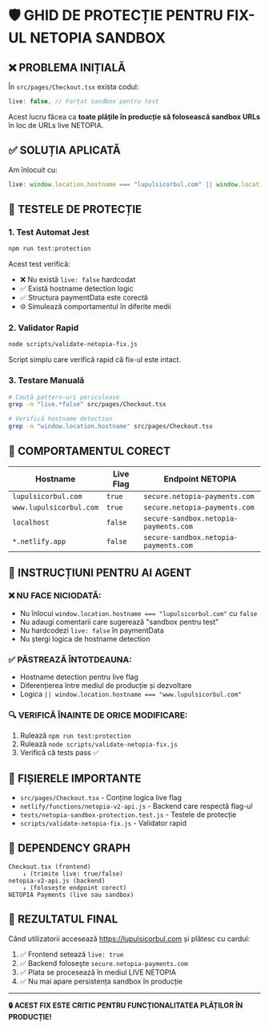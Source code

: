 # 🛡️ GHID DE PROTECȚIE PENTRU FIX-UL NETOPIA SANDBOX

## ❌ PROBLEMA INIȚIALĂ

În `src/pages/Checkout.tsx` exista codul:

```typescript
live: false, // Forțat sandbox pentru test
```

Acest lucru făcea ca **toate plățile în producție să folosească sandbox URLs** în loc de URLs live NETOPIA.

## ✅ SOLUȚIA APLICATĂ

Am înlocuit cu:

```typescript
live: window.location.hostname === "lupulsicorbul.com" || window.location.hostname === "www.lupulsicorbul.com",
```

## 🔧 TESTELE DE PROTECȚIE

### 1. Test Automat Jest

```bash
npm run test:protection
```

Acest test verifică:

- ❌ Nu există `live: false` hardcodat
- ✅ Există hostname detection logic
- ✅ Structura paymentData este corectă
- 🌐 Simulează comportamentul în diferite medii

### 2. Validator Rapid

```bash
node scripts/validate-netopia-fix.js
```

Script simplu care verifică rapid că fix-ul este intact.

### 3. Testare Manuală

```bash
# Caută pattern-uri periculoase
grep -n "live.*false" src/pages/Checkout.tsx

# Verifică hostname detection
grep -n "window.location.hostname" src/pages/Checkout.tsx
```

## 🎯 COMPORTAMENTUL CORECT

| Hostname                | Live Flag | Endpoint NETOPIA                      |
| ----------------------- | --------- | ------------------------------------- |
| `lupulsicorbul.com`     | `true`    | `secure.netopia-payments.com`         |
| `www.lupulsicorbul.com` | `true`    | `secure.netopia-payments.com`         |
| `localhost`             | `false`   | `secure-sandbox.netopia-payments.com` |
| `*.netlify.app`         | `false`   | `secure-sandbox.netopia-payments.com` |

## 🚨 INSTRUCȚIUNI PENTRU AI AGENT

### ❌ NU FACE NICIODATĂ:

- Nu înlocui `window.location.hostname === "lupulsicorbul.com"` cu `false`
- Nu adaugi comentarii care sugerează "sandbox pentru test"
- Nu hardcodezi `live: false` în paymentData
- Nu ștergi logica de hostname detection

### ✅ PĂSTREAZĂ ÎNTOTDEAUNA:

- Hostname detection pentru live flag
- Diferențierea între mediul de producție și dezvoltare
- Logica `|| window.location.hostname === "www.lupulsicorbul.com"`

### 🔍 VERIFICĂ ÎNAINTE DE ORICE MODIFICARE:

1. Rulează `npm run test:protection`
2. Rulează `node scripts/validate-netopia-fix.js`
3. Verifică că tests pass ✅

## 📁 FIȘIERELE IMPORTANTE

- `src/pages/Checkout.tsx` - Conține logica live flag
- `netlify/functions/netopia-v2-api.js` - Backend care respectă flag-ul
- `tests/netopia-sandbox-protection.test.js` - Testele de protecție
- `scripts/validate-netopia-fix.js` - Validator rapid

## 🔗 DEPENDENCY GRAPH

```
Checkout.tsx (frontend)
    ↓ (trimite live: true/false)
netopia-v2-api.js (backend)
    ↓ (folosește endpoint corect)
NETOPIA Payments (live sau sandbox)
```

## 🎯 REZULTATUL FINAL

Când utilizatorii accesează https://lupulsicorbul.com și plătesc cu cardul:

1. ✅ Frontend setează `live: true`
2. ✅ Backend folosește `secure.netopia-payments.com`
3. ✅ Plata se procesează în mediul LIVE NETOPIA
4. ✅ Nu mai apare persistența sandbox în producție

---

**🔒 ACEST FIX ESTE CRITIC PENTRU FUNCȚIONALITATEA PLĂȚILOR ÎN PRODUCȚIE!**

